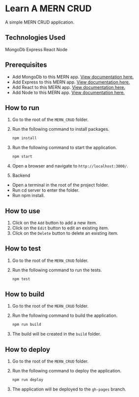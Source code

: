 # Learn A MERN CRUD

A simple MERN CRUD application.

## Technologies Used

MongoDb
Express
React
Node

## Prerequisites

- Add MongoDb to this MERN app. [View documentation here.](https://docs.mongodb.com/manual/installation/)
- Add Express to this MERN app. [View documentation here.](https://expressjs.com/en/starter/installing.html)
- Add React to this MERN app. [View documentation here.](https://reactjs.org/docs/getting-started.html)
- Add Node to this MERN app. [View documentation here.](https://nodejs.org/en/download/)

## How to run

1. Go to the root of the `MERN_CRUD` folder.
2. Run the following command to install packages.

   ```bash
   npm install
   ```

3. Run the following command to start the application.

   ```bash
   npm start
   ```

4. Open a browser and navigate to `http://localhost:3000/`.

5. Backend

- Open a terminal in the root of the project folder.
- Run cd server to enter the folder.
- Run npm install.

## How to use

1. Click on the `Add` button to add a new item.
2. Click on the `Edit` button to edit an existing item.
3. Click on the `Delete` button to delete an existing item.

## How to test

1. Go to the root of the `MERN_CRUD` folder.
2. Run the following command to run the tests.

   ```bash
   npm test
   ```

## How to build

1. Go to the root of the `MERN_CRUD` folder.
2. Run the following command to build the application.

   ```bash
   npm run build
   ```

3. The build will be created in the `build` folder.

## How to deploy

1. Go to the root of the `MERN_CRUD` folder.
2. Run the following command to deploy the application.

   ```bash
   npm run deploy
   ```

3. The application will be deployed to the `gh-pages` branch.

